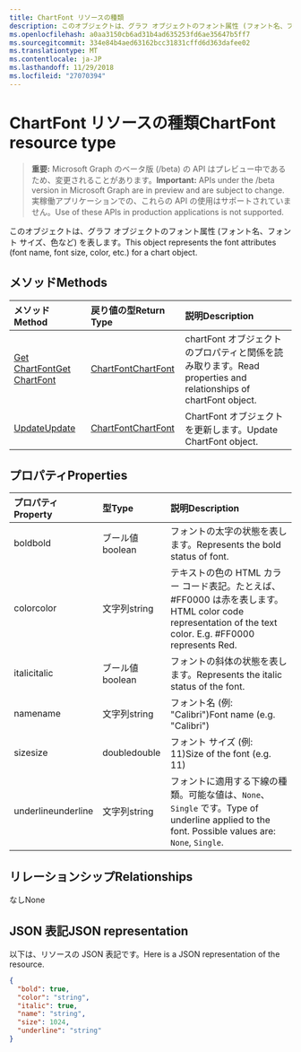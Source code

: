 ```yaml
---
title: ChartFont リソースの種類
description: このオブジェクトは、グラフ オブジェクトのフォント属性 (フォント名、フォント サイズ、色など) を表します。
ms.openlocfilehash: a0aa3150cb6ad31b4ad635253fd6ae35647b5ff7
ms.sourcegitcommit: 334e84b4aed63162bcc31831cffd6d363dafee02
ms.translationtype: MT
ms.contentlocale: ja-JP
ms.lasthandoff: 11/29/2018
ms.locfileid: "27070394"
---
```

# <a name="chartfont-resource-type"></a><span data-ttu-id="ecc6d-103">ChartFont リソースの種類</span><span class="sxs-lookup"><span data-stu-id="ecc6d-103">ChartFont resource type</span></span>

> <span data-ttu-id="ecc6d-104">**重要:** Microsoft Graph のベータ版 (/beta) の API はプレビュー中であるため、変更されることがあります。</span><span class="sxs-lookup"><span data-stu-id="ecc6d-104">**Important:** APIs under the /beta version in Microsoft Graph are in preview and are subject to change.</span></span> <span data-ttu-id="ecc6d-105">実稼働アプリケーションでの、これらの API の使用はサポートされていません。</span><span class="sxs-lookup"><span data-stu-id="ecc6d-105">Use of these APIs in production applications is not supported.</span></span>

<span data-ttu-id="ecc6d-106">このオブジェクトは、グラフ オブジェクトのフォント属性 (フォント名、フォント サイズ、色など) を表します。</span><span class="sxs-lookup"><span data-stu-id="ecc6d-106">This object represents the font attributes (font name, font size, color, etc.) for a chart object.</span></span>


## <a name="methods"></a><span data-ttu-id="ecc6d-107">メソッド</span><span class="sxs-lookup"><span data-stu-id="ecc6d-107">Methods</span></span>

| <span data-ttu-id="ecc6d-108">メソッド</span><span class="sxs-lookup"><span data-stu-id="ecc6d-108">Method</span></span>           | <span data-ttu-id="ecc6d-109">戻り値の型</span><span class="sxs-lookup"><span data-stu-id="ecc6d-109">Return Type</span></span>    |<span data-ttu-id="ecc6d-110">説明</span><span class="sxs-lookup"><span data-stu-id="ecc6d-110">Description</span></span>|
|:---------------|:--------|:----------|
|[<span data-ttu-id="ecc6d-111">Get ChartFont</span><span class="sxs-lookup"><span data-stu-id="ecc6d-111">Get ChartFont</span></span>](../api/chartfont-get.md) | [<span data-ttu-id="ecc6d-112">ChartFont</span><span class="sxs-lookup"><span data-stu-id="ecc6d-112">ChartFont</span></span>](chartfont.md) |<span data-ttu-id="ecc6d-113">chartFont オブジェクトのプロパティと関係を読み取ります。</span><span class="sxs-lookup"><span data-stu-id="ecc6d-113">Read properties and relationships of chartFont object.</span></span>|
|[<span data-ttu-id="ecc6d-114">Update</span><span class="sxs-lookup"><span data-stu-id="ecc6d-114">Update</span></span>](../api/chartfont-update.md) | [<span data-ttu-id="ecc6d-115">ChartFont</span><span class="sxs-lookup"><span data-stu-id="ecc6d-115">ChartFont</span></span>](chartfont.md)   |<span data-ttu-id="ecc6d-116">ChartFont オブジェクトを更新します。</span><span class="sxs-lookup"><span data-stu-id="ecc6d-116">Update ChartFont object.</span></span> |

## <a name="properties"></a><span data-ttu-id="ecc6d-117">プロパティ</span><span class="sxs-lookup"><span data-stu-id="ecc6d-117">Properties</span></span>
| <span data-ttu-id="ecc6d-118">プロパティ</span><span class="sxs-lookup"><span data-stu-id="ecc6d-118">Property</span></span>     | <span data-ttu-id="ecc6d-119">型</span><span class="sxs-lookup"><span data-stu-id="ecc6d-119">Type</span></span>   |<span data-ttu-id="ecc6d-120">説明</span><span class="sxs-lookup"><span data-stu-id="ecc6d-120">Description</span></span>|
|:---------------|:--------|:----------|
|<span data-ttu-id="ecc6d-121">bold</span><span class="sxs-lookup"><span data-stu-id="ecc6d-121">bold</span></span>|<span data-ttu-id="ecc6d-122">ブール値</span><span class="sxs-lookup"><span data-stu-id="ecc6d-122">boolean</span></span>|<span data-ttu-id="ecc6d-123">フォントの太字の状態を表します。</span><span class="sxs-lookup"><span data-stu-id="ecc6d-123">Represents the bold status of font.</span></span>|
|<span data-ttu-id="ecc6d-124">color</span><span class="sxs-lookup"><span data-stu-id="ecc6d-124">color</span></span>|<span data-ttu-id="ecc6d-125">文字列</span><span class="sxs-lookup"><span data-stu-id="ecc6d-125">string</span></span>|<span data-ttu-id="ecc6d-p102">テキストの色の HTML カラー コード表記。たとえば、#FF0000 は赤を表します。</span><span class="sxs-lookup"><span data-stu-id="ecc6d-p102">HTML color code representation of the text color. E.g. #FF0000 represents Red.</span></span>|
|<span data-ttu-id="ecc6d-129">italic</span><span class="sxs-lookup"><span data-stu-id="ecc6d-129">italic</span></span>|<span data-ttu-id="ecc6d-130">ブール値</span><span class="sxs-lookup"><span data-stu-id="ecc6d-130">boolean</span></span>|<span data-ttu-id="ecc6d-131">フォントの斜体の状態を表します。</span><span class="sxs-lookup"><span data-stu-id="ecc6d-131">Represents the italic status of the font.</span></span>|
|<span data-ttu-id="ecc6d-132">name</span><span class="sxs-lookup"><span data-stu-id="ecc6d-132">name</span></span>|<span data-ttu-id="ecc6d-133">文字列</span><span class="sxs-lookup"><span data-stu-id="ecc6d-133">string</span></span>|<span data-ttu-id="ecc6d-134">フォント名 (例: "Calibri")</span><span class="sxs-lookup"><span data-stu-id="ecc6d-134">Font name (e.g. "Calibri")</span></span>|
|<span data-ttu-id="ecc6d-135">size</span><span class="sxs-lookup"><span data-stu-id="ecc6d-135">size</span></span>|<span data-ttu-id="ecc6d-136">double</span><span class="sxs-lookup"><span data-stu-id="ecc6d-136">double</span></span>|<span data-ttu-id="ecc6d-137">フォント サイズ (例: 11)</span><span class="sxs-lookup"><span data-stu-id="ecc6d-137">Size of the font (e.g. 11)</span></span>|
|<span data-ttu-id="ecc6d-138">underline</span><span class="sxs-lookup"><span data-stu-id="ecc6d-138">underline</span></span>|<span data-ttu-id="ecc6d-139">文字列</span><span class="sxs-lookup"><span data-stu-id="ecc6d-139">string</span></span>|<span data-ttu-id="ecc6d-p103">フォントに適用する下線の種類。可能な値は、`None`、`Single` です。</span><span class="sxs-lookup"><span data-stu-id="ecc6d-p103">Type of underline applied to the font. Possible values are: `None`, `Single`.</span></span>|

## <a name="relationships"></a><span data-ttu-id="ecc6d-142">リレーションシップ</span><span class="sxs-lookup"><span data-stu-id="ecc6d-142">Relationships</span></span>
<span data-ttu-id="ecc6d-143">なし</span><span class="sxs-lookup"><span data-stu-id="ecc6d-143">None</span></span>


## <a name="json-representation"></a><span data-ttu-id="ecc6d-144">JSON 表記</span><span class="sxs-lookup"><span data-stu-id="ecc6d-144">JSON representation</span></span>

<span data-ttu-id="ecc6d-145">以下は、リソースの JSON 表記です。</span><span class="sxs-lookup"><span data-stu-id="ecc6d-145">Here is a JSON representation of the resource.</span></span>

<!-- {
  "blockType": "resource",
  "optionalProperties": [

  ],
  "@odata.type": "microsoft.graph.chartFont"
}-->

```json
{
  "bold": true,
  "color": "string",
  "italic": true,
  "name": "string",
  "size": 1024,
  "underline": "string"
}

```

<!-- uuid: 8fcb5dbc-d5aa-4681-8e31-b001d5168d79
2015-10-25 14:57:30 UTC -->
<!-- {
  "type": "#page.annotation",
  "description": "ChartFont resource",
  "keywords": "",
  "section": "documentation",
  "tocPath": ""
}-->